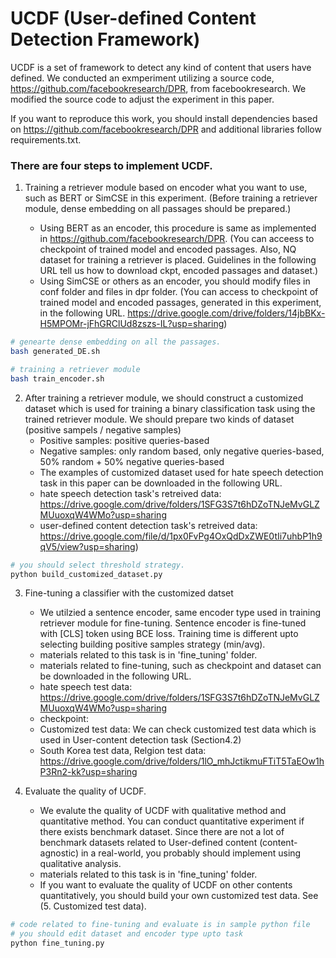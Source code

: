 # UCDF (User-defined Content Detection Framework)

UCDF is a set of framework to detect any kind of content that users have defined.
We conducted an exmperiment utilizing a source code, https://github.com/facebookresearch/DPR, from facebookresearch. We modified the source code to adjust the experiment in this paper. 

If you want to reproduce this work, you should install dependencies based on https://github.com/facebookresearch/DPR and additional libraries follow requirements.txt. 

### There are four steps to implement UCDF.
1. Training a retriever module based on encoder what you want to use, such as BERT or SimCSE in this experiment. (Before training a retriever module, dense embedding on all passages should be prepared.)

	- Using BERT as an encoder, this procedure is same as implemented in https://github.com/facebookresearch/DPR. (You can acceess to checkpoint of trained model and encoded passages. Also, NQ dataset for training a retriever is placed. Guidelines in the following URL tell us how to download ckpt, encoded passages and dataset.)
	- Using SimCSE or others as an encoder, you should modify files in conf folder and files in dpr folder. (You can access to checkpoint of trained model and encoded passages, generated in this experiment, in the following URL.  https://drive.google.com/drive/folders/14jbBKx-H5MPOMr-jFhGRClUd8zszs-IL?usp=sharing)


```bash
# genearte dense embedding on all the passages. 
bash generated_DE.sh

# training a retriever module
bash train_encoder.sh
```


2. After training a retriever module, we should construct a customized dataset which is used for training a binary classification task using the trained retriever module. We should prepare two kinds of dataset (positive sampels / negative samples)
	- Positive samples: positive queries-based
	- Negative samples: only random based, only negative queries-based, 50% random + 50% negative queries-based
	- The examples of customized dataset used for hate speech detection task in this paper can be downloaded in the following URL. 
	- hate speech detection task's retreived data: https://drive.google.com/drive/folders/1SFG3S7t6hDZoTNJeMvGLZMUuoxqW4WMo?usp=sharing
	- user-defined content detection task's retreived data: https://drive.google.com/file/d/1px0FvPg4OxQdDxZWE0tIi7uhbP1h9qV5/view?usp=sharing)

```bash
# you should select threshold strategy.
python build_customized_dataset.py
```

3. Fine-tuning a classifier with the customized datset
	- We utilzied a sentence encoder, same encoder type used in training retriever module for fine-tuning. Sentence encoder is fine-tuned with [CLS] token using BCE loss. Training time is different upto selecting building positive samples strategy (min/avg). 
	- materials related to this task is in 'fine_tuning' folder.
	- materials related to fine-tuning, such as checkpoint and dataset can be downloaded in the following URL.
	- hate speech test data: https://drive.google.com/drive/folders/1SFG3S7t6hDZoTNJeMvGLZMUuoxqW4WMo?usp=sharing
	- checkpoint: 
	- Customized test data: We can check customized test data which is used in User-content detection task (Section4.2)
	- South Korea test data, Relgion test data: https://drive.google.com/drive/folders/1lO_mhJctikmuFTiT5TaEOw1hP3Rn2-kk?usp=sharing

4. Evaluate the quality of UCDF.
	- We evalute the quality of UCDF with qualitative method and quantitative method. You can conduct quantitative experiment if there exists benchmark dataset. Since there are not a lot of benchmark datasets related to User-defined content (content-agnostic) in a real-world, you probably should implement using qualitative analysis.
	- materials related to this task is in 'fine_tuning' folder.
	- If you want to evaluate the quality of UCDF on other contents quantitatively, you should build your own customized test data. See (5. Customized test data).


```bash
# code related to fine-tuning and evaluate is in sample python file
# you should edit dataset and encoder type upto task
python fine_tuning.py
```

